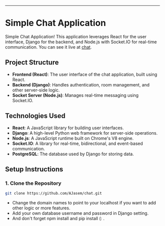 *** 
# Simple Chat Application

Simple Chat Application! This application leverages React for the user interface, Django for the backend, and Node.js with Socket.IO for real-time communication. You can see it live at [chat](https://chat.ahmads.dev).

## Project Structure

- **Frontend (React)**: The user interface of the chat application, built using React.
- **Backend (Django)**: Handles authentication, room management, and other server-side logic.
- **Socket Server (Node.js)**: Manages real-time messaging using Socket.IO.

## Technologies Used

- **React**: A JavaScript library for building user interfaces.
- **Django**: A high-level Python web framework for server-side operations.
- **Node.js**: A JavaScript runtime built on Chrome's V8 engine.
- **Socket.IO**: A library for real-time, bidirectional, and event-based communication.
- **PostgreSQL**: The database used by Django for storing data.

## Setup Instructions

### 1. Clone the Repository

```bash
git clone https://github.com/AJasem/chat.git
```
- Change the domain names to point to your localhost if you want to add other logic or more features. <br>
- Add your own database username and password in Django setting.
- And don't forget npm install and pip install (: .
